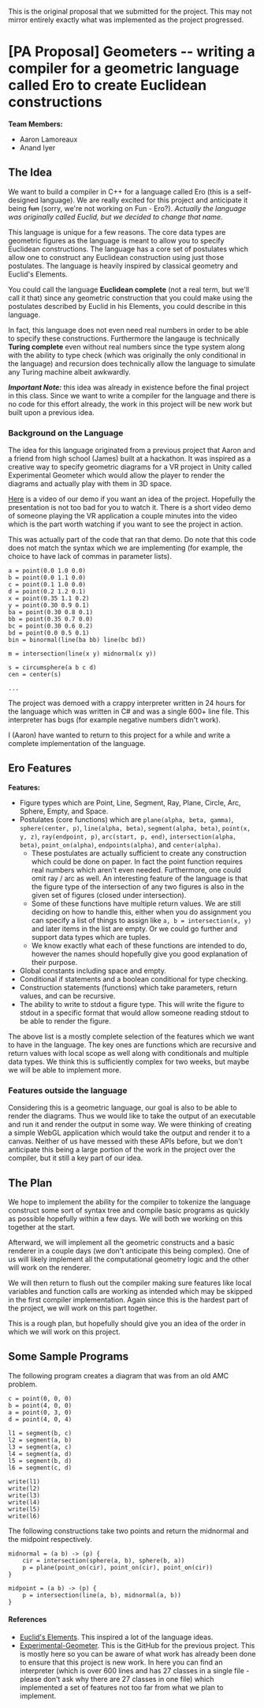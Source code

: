 This is the original proposal that we submitted for the project. This may not mirror
entirely exactly what was implemented as the project progressed.

# [PA Proposal] Geometers -- writing a compiler for a geometric language called Ero to create Euclidean constructions

**Team Members:**
- Aaron Lamoreaux
- Anand Iyer

## The Idea

We want to build a compiler in C++ for a language called Ero (this is a self-designed language). We are really excited for this project and anticipate it being ~~fun~~ (sorry, we're not working on Fun - Ero?). *Actually the language was originally called Euclid, but we decided to change that name.*

This language is unique for a few reasons. The core data types are geometric figures as the language is meant to allow you to specify Euclidean constructions. The language has a core set of postulates which allow one to construct any Euclidean construction using just those postulates. The language is heavily inspired by classical geometry and Euclid's Elements.

You could call the language **Euclidean complete** (not a real term, but we'll call it that) since any geometric construction that you could make using the postulates described by Euclid in his Elements, you could describe in this language.

In fact, this language does not even need real numbers in order to be able to specify these constructions. Furthermore the langauge is technically **Turing complete** even without real numbers since the type system along with the ability to type check (which was originally the only conditional in the language) and recursion does technically allow the language to simulate any Turing machine albeit awkwardly.

***Important Note:*** this idea was already in existence before the final project in this class. Since we want to write a compiler for the language and there is no code for this effort already, the work in this project will be new work but built upon a previous idea.

### Background on the Language

The idea for this language originated from a previous project that Aaron and a friend from high school (James) built at a hackathon. It was inspired as a creative way to specify geometric diagrams for a VR project in Unity called Experimental Geometer which would allow the player to render the diagrams and actually play with them in 3D space.

[Here](https://www.youtube.com/watch?v=j_ZsZDflT_w) is a video of our demo if you want an idea of the project. Hopefully the presentation is not too bad for you to watch it. There is a short video demo of someone playing the VR application a couple minutes
into the video which is the part worth watching if you want to see the project in action.

This was actually part of the code that ran that demo. Do note that this code does not match the syntax which we are implementing (for example, the choice to have lack of commas in parameter lists).
```
a = point(0.0 1.0 0.0)
b = point(0.0 1.1 0.0)
c = point(0.1 1.0 0.0)
d = point(0.2 1.2 0.1)
x = point(0.35 1.1 0.2)
y = point(0.30 0.9 0.1)
ba = point(0.30 0.8 0.1)
bb = point(0.35 0.7 0.0)
bc = point(0.30 0.6 0.2) 
bd = point(0.0 0.5 0.1)
bin = binormal(line(ba bb) line(bc bd))

m = intersection(line(x y) midnormal(x y))

s = circumsphere(a b c d)
cen = center(s)

...
```

The project was demoed with a crappy interpreter written in 24 hours for the language which was written in C# and was a single 600+ line file. This interpreter has bugs (for example negative numbers didn't work).

I (Aaron) have wanted to return to this project for a while and write a complete implementation of the language.

## Ero Features

**Features:**
- Figure types which are Point, Line, Segment, Ray, Plane, Circle, Arc, Sphere, Empty, and Space.
- Postulates (core functions) which are `plane(alpha, beta, gamma)`, `sphere(center, p)`, `line(alpha, beta)`, `segment(alpha, beta)`, `point(x, y, z)`, `ray(endpoint, p)`, `arc(start, p, end)`, `intersection(alpha, beta)`, `point_on(alpha)`, `endpoints(alpha)`, and `center(alpha)`.
    - These postulates are actually sufficient to create any construction which could be done on paper. In fact the point function requires real numbers which aren't even needed. Furthermore, one could omit ray / arc as well. An interesting feature of the language is that the figure type of the intersection of any two figures is also in the given set of figures (closed under intersection).
    - Some of these functions have multiple return values. We are still deciding on how to handle this, either when you do assignment you can specify a list of things to assign like `a, b = intersection(x, y)` and later items in the list are empty. Or we could go further and support data types which are tuples.
    - We know exactly what each of these functions are intended to do, however the names should hopefully give you good explanation of their purpose.
- Global constants including space and empty.
- Conditional if statements and a boolean conditional for type checking.
- Construction statements (functions) which take parameters, return values, and can be recursive.
- The ability to write to stdout a figure type. This will write the figure to stdout in a specific format that would allow someone reading stdout to be able to render the figure.

The above list is a mostly complete selection of the features which we want to have in the language. The key ones are functions which are recursive and return values with local scope as well along with conditionals and multiple data types. We think this is sufficiently complex for two weeks, but maybe we will be able to implement more.

### Features outside the language

Considering this is a geometric language, our goal is also to be able to render the diagrams. Thus we would like to take the output of an executable and run it and render the output in some way. We were thinking of creating a simple WebGL application which would take the output and render it to a canvas. Neither of us have messed with these APIs before, but we don't anticipate this being a large portion of the work in the project over the compiler, but it still a key part of our idea.

## The Plan

We hope to implement the ability for the compiler to tokenize the language construct some sort of syntax tree and compile basic programs as quickly as possible hopefully within a few days. We will both we working on this together at the start.

Afterward, we will implement all the geometric constructs and a basic renderer in a couple days (we don't anticipate this being complex). One of us will likely implement all the computational geometry logic and the other will work on the renderer.

We will then return to flush out the compiler making sure features like local variables and function calls are working as intended which may be skipped in the first compiler implementation. Again since this is the hardest part of the project, we will work on this part together.

This is a rough plan, but hopefully should give you an idea of the order in which we will work on this project.

## Some Sample Programs

The following program creates a diagram that was from an old AMC problem.
```
c = point(0, 0, 0)
b = point(4, 0, 0)
a = point(0, 3, 0)
d = point(4, 0, 4)

l1 = segment(b, c)
l2 = segment(a, b)
l3 = segment(a, c)
l4 = segment(a, d)
l5 = segment(b, d)
l6 = segment(c, d)

write(l1)
write(l2)
write(l3)
write(l4)
write(l5)
write(l6)
```

The following constructions take two points and return the midnormal and the midpoint respectively.
```
midnormal = (a b) -> (p) {
    cir = intersection(sphere(a, b), sphere(b, a))
    p = plane(point_on(cir), point_on(cir), point_on(cir))
}

midpoint = (a b) -> (p) {
    p = intersection(line(a, b), midnormal(a, b))
}
```

#### References

- [Euclid's Elements](https://www.gutenberg.org/files/21076/21076-pdf.pdf). This inspired a lot of the language ideas.
- [Experimental-Geometer](https://github.com/JamsRamen/Experimental-Geometer). This is the GitHub for the previous project. This is mostly here so you can be aware of what work has already been done to ensure that this project is new work. In here you can find an interpreter (which is over 600 lines and has 27 classes in a single file - please don't ask why there are 27 classes in one file) which implemented a set of features not too far from what we plan to implement.
